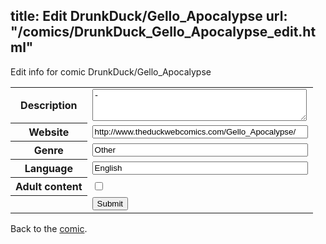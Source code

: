 title: Edit DrunkDuck/Gello_Apocalypse
url: "/comics/DrunkDuck_Gello_Apocalypse_edit.html"
---
Edit info for comic DrunkDuck/Gello_Apocalypse

<form name="comic" action="http://gaepostmail.appspot.com/comic/" method="post">
<table class="comicinfo">
<tr>
<th>Description</th><td><textarea name="description" cols="40" rows="3">-</textarea></td>
</tr>
<tr>
<th>Website</th><td><input type="text" name="url" value="http://www.theduckwebcomics.com/Gello_Apocalypse/" size="40"/></td>
</tr>
<tr>
<th>Genre</th><td><input type="text" name="genre" value="Other" size="40"/></td>
</tr>
<tr>
<th>Language</th><td><input type="text" name="language" value="English" size="40"/></td>
</tr>
<tr>
<th>Adult content</th><td><input type="checkbox" name="adult" value="adult" /></td>
</tr>
<tr>
<th></th><td>
<input type="hidden" name="comic" value="DrunkDuck_Gello_Apocalypse" />
<input type="submit" name="submit" value="Submit" />
</td>
</tr>
</table>
</form>

Back to the [comic](DrunkDuck_Gello_Apocalypse.html).

